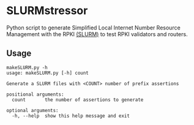 # SLURMstressor

Python script to generate Simplified Local Internet Number Resource Management with the RPKI [(SLURM)](https://tools.ietf.org/html/rfc8416) to test RPKI validators and routers.

## Usage
```
makeSLURM.py -h
usage: makeSLURM.py [-h] count

Generate a SLURM files with <COUNT> number of prefix assertions

positional arguments:
  count       the number of assertions to generate

optional arguments:
  -h, --help  show this help message and exit
  ```
